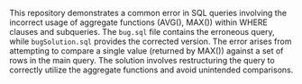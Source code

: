 This repository demonstrates a common error in SQL queries involving the incorrect usage of aggregate functions (AVG(), MAX()) within WHERE clauses and subqueries. The `bug.sql` file contains the erroneous query, while `bugSolution.sql` provides the corrected version. The error arises from attempting to compare a single value (returned by MAX()) against a set of rows in the main query. The solution involves restructuring the query to correctly utilize the aggregate functions and avoid unintended comparisons.